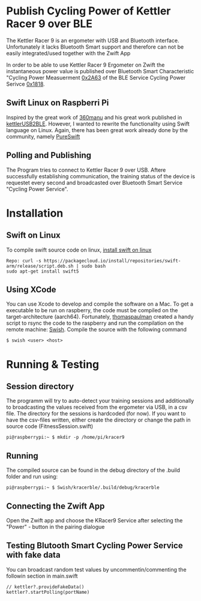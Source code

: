 # Publish Cycling Power of Kettler Racer 9 over BLE
The Kettler Racer 9 is an ergometer with USB and Bluetooth interface. Unfortunately it lacks Bluetooth Smart support and therefore can not be easily integrated/used together with the Zwift App

In order to be able to use Kettler Racer 9 Ergometer on Zwift the instantaneous power value is published over Bluetooth Smart Characteristic "Cycling Power Measuerment [0x2A63](https://www.bluetooth.com/wp-content/uploads/Sitecore-Media-Library/Gatt/Xml/Characteristics/org.bluetooth.characteristic.cycling_power_measurement.xml) of the BLE Service Cycling Power Serivce [0x1818](https://www.bluetooth.com/wp-content/uploads/Sitecore-Media-Library/Gatt/Xml/Services/org.bluetooth.service.cycling_power.xml).  

## Swift Linux on Raspberri Pi
Inspired by the great work of [360manu](https://github.com/360manu) and his 
great work published in [kettlerUSB2BLE](https://github.com/360manu/kettlerUSB2BLE). However, I wanted to rewrite the functionality using Swift language on Linux. Again, there has been great work already done by the community, namely [PureSwift](https://github.com/PureSwift)

## Polling and Publishing
The Program tries to connect to Kettler Racer 9 over USB. Aftere successfully establishing communication, the training status of the device is requestet every second and broadcasted over Bluetooth Smart Service "Cycling Power Service".
# Installation
## Swift on Linux
To compile swift source code on linux, [install swift on linux](https://lickability.com/blog/swift-on-raspberry-pi/)
```
Repo: curl -s https://packagecloud.io/install/repositories/swift-arm/release/script.deb.sh | sudo bash
sudo apt-get install swift5
```

## Using XCode
You can use Xcode to develop and compile the software on a Mac. To get a executable to be run on raspberry, the code  must be compiled on the target-architecture (aarch64). Fortunately, [thomaspaulman](https://github.com/thomaspaulmann) created a handy script to rsync the code to the raspberry and run the compilation on the remote machine: [Swish](https://github.com/thomaspaulmann/Swish). Compile the source with the following command

```
$ swish <user> <host>
```
# Running & Testing
## Session directory
The programm will try to auto-detect your training sessions and additionally to broadcasting the values received from the ergometer via USB, in a csv file. The directory for the sessions is hardcoded (for now). If you want to have the csv-files written, either create the directory or change the path in source code (FitnessSession.swift)
```
pi@raspberrypi:~ $ mkdir -p /home/pi/kracer9

```


## Running
The compiled source can be found in the debug directory of the .build folder and run using:
```
pi@raspberrypi:~ $ Swish/kracerble/.build/debug/kracerble
```
## Connecting the Zwift App
Open the Zwift app and choose the KRacer9 Service after selecting the "Power" - button in the pairing dialogue

## Testing Blutooth Smart Cycling Power Service with fake data
You can broadcast random test values by uncommentin/commenting the followin section in main.swift 
```
// kettler?.provideFakeData()
kettler?.startPolling(portName)
```
